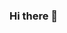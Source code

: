 ### Hi there 👋

<!--
**LockDice606/LockDice606** is a ✨ _special_ ✨ repository because its `README.md` (this file) appears on your GitHub profile.

Here are some ideas to get you started:

- 🔭 I’m currently working on Your Mom ||jkjk||
- 🌱 I’m currently learning ... Nothing
- 👯 I’m looking to collaborate on ...
- 🤔 I’m looking for help with ... My Discord Bot
- 💬 Ask me about ...
- 📫 How to reach me: ... Discord cause Im grounded
- 😄 Pronouns: ... He/Him
- ⚡ Fun fact: ... Im a chill person!
-->
